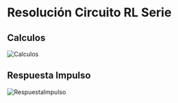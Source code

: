 # Resolución Circuito RL Serie

## Calculos

![Calculos](\img\Calculos.jpg)

## Respuesta Impulso

![RespuestaImpulso](\img\RespuestaImpulso.jpg)